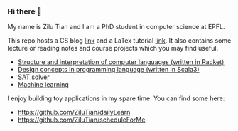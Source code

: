 ### Hi there 👋

My name is Zilu Tian and I am a PhD student in computer science at EPFL. 

This repo hosts a CS blog [link](https://zilutian.github.io/csblog/) and a LaTex tutorial [link](https://zilutian.github.io/latex-tutorial-chinese/). It also contains some lecture or reading notes and course projects which you may find useful.
- [Structure and interpretation of computer languages (written in Racket)](https://github.com/ZiluTian/sicp_notes)
- [Design concepts in programming language (written in Scala3)](https://github.com/ZiluTian/DesignConceptsInPL)
- [SAT solver](https://github.com/ZiluTian/FormalVerification/tree/master/zamsat)
- [Machine learning](https://github.com/ZiluTian/ml_projects)

I enjoy building toy applications in my spare time. You can find some here:
- https://github.com/ZiluTian/dailyLearn
- https://github.com/ZiluTian/scheduleForMe
